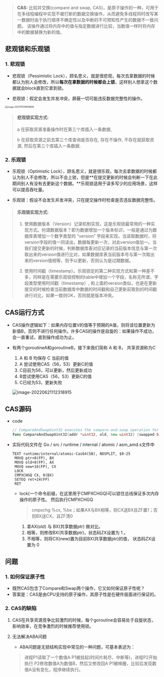 >  **CAS:** 比较并交换(compare and swap, CAS)，是原子操作的一种，可用于在多线程编程中实现不被打断的数据交换操作，从而避免多线程同时改写某一数据时由于执行顺序不确定性以及中断的不可预知性产生的数据不一致问题。 该操作通过将内存中的值与指定数据进行比较，当数值一样时将内存中的数据替换为新的值。

## 悲观锁和乐观锁

### 1. 悲观锁

- 悲观锁（Pessimistic Lock），顾名思义，就是很悲观，每次去拿数据的时候都认为别人会修改，所以**每次在拿数据的时候都会上锁**，这样别人想拿这个数据就会block直到它拿到锁。

- 悲观锁：假定会发生并发冲突，屏蔽一切可能违反数据完整性的操作。

<img src="https://raw.githubusercontent.com/hellolib/pictures/main/Typora/pic-00-gitee/20220621111315.png" alt="image-20211115110618926" style="zoom:50%;" />



>#### 悲观锁实现方式:
>
>a 在获取资源准备操作时在第三个库插入一条数据, 
>
>b 在获取资源之前去第三个库查询是否存在, 存在不操作, 不存在就获取资源, 然后在第三个库插入一条数据.

### 2. 乐观锁

- 乐观锁（Optimistic Lock），顾名思义，就是很乐观，每次去拿数据的时候都认为别人不会修改，所以不会上锁，但是**在提交更新的时候会判断一下在此期间别人有没有去更新这个数据。**乐观锁适用于读多写少的应用场景，这样可以提高吞吐量。

- 乐观锁：假设不会发生并发冲突，只在提交操作时检查是否违反数据完整性。

>#### 乐观锁实现方式:
>
>1. 使用数据版本（Version）记录机制实现，这是乐观锁最常用的一种实现方式。何谓数据版本？即为数据增加一个版本标识，一般是通过为数据库表增加一个数字类型的 “version” 字段来实现。当读取数据时，将version字段的值一同读出，数据每更新一次，对此version值加一。当我们提交更新的时候，判断数据库表对应记录的当前版本信息与第一次取出来的version值进行比对，如果数据库表当前版本号与第一次取出来的version值相等，则予以更新，否则认为是过期数据。
>
>  2. 使用时间戳（timestamp）。乐观锁定的第二种实现方式和第一种差不多，同样是在需要乐观锁控制的table中增加一个字段，名称无所谓，字段类型使用时间戳（timestamp）, 和上面的version类似，也是在更新提交的时候检查当前数据库中数据的时间戳和自己更新前取到的时间戳进行对比，如果一致则OK，否则就是版本冲突。
>

## CAS运行方式

- CAS操作逻辑如下：如果内存位置V的值等于预期的A值，则将该位置更新为新值B，否则不进行任何操作。许多CAS的操作是自旋的：如果操作不成功，会一直重试，直到操作成功为止。

- 有两个goroutineA和goroutineB，接下来我们简称 A 和 B， 共享资源称为C

  1. A 和 B 均保存 C 当前的值
  2. A 尝试使用CAS（56，53）更新C的值
  3. C目前为56，可以更新，然后更新成功
  4. B尝试使用CAS（56，53）更新C的值
  5. C已经为53，更新失败

  ![image-20220621112318915](https://raw.githubusercontent.com/hellolib/pictures/main/Typora/pic-00-gitee/20220621112318.png)

## CAS源码

- code

  ```go
  // CompareAndSwapUint32 executes the compare-and-swap operation for a uint32 value.
  func CompareAndSwapUint32(addr *uint32, old, new uint32) (swapped bool)
  ```

- 实际代码文件在 Go / src / runtime / internal / atomic / asm_amd.s文件中

  ```
  TEXT runtime∕internal∕atomic·Cas64(SB), NOSPLIT, $0-25
   MOVQ ptr+0(FP), BX
   MOVQ old+8(FP), AX
   MOVQ new+16(FP), CX
   LOCK
   CMPXCHGQ CX, 0(BX)
   SETEQ ret+24(FP)
   RET
  ```

  - lock(一个命令前缀，在这里用于CMPXCHGQ)可以锁住总线保证多次内存操作的原子性。 
    然后执行CMPXCHGQ

    > cmpxchg %cx, %bx；如果AX与BX相等，则CX送BX且ZF置1；否则BX送CX，且ZF清0

    1. 拿AX(old) 与 BX(共享数据ptr) 做对比。
    2. 相等，则修改BX(共享数据ptr)，状态码ZX设置为 1 。
    3. 不相等，则将CX(new)置为目前BX(共享数据ptr)的值， 状态码ZX设置为 0

## 问题

### 1. 如何保证原子性

- 既然CAS包含了Compare和Swap两个操作，它又如何保证原子性呢？
- 答案是：CAS是由CPU支持的原子操作，其原子性是在硬件层面进行保证的。

### 2. CAS的缺陷

1. CAS在共享资源竞争比较激烈的时候，每个goroutine会容易处于自旋状态，影响效率，在竞争激烈的时候推荐使用锁。
2. 无法解决ABA问题 
    - ABA问题是无锁结构实现中常见的一种问题，可基本表述为：

    > 进程P1读取了一个数值A
    > P1被挂起(时间片耗尽、中断等)，进程P2开始执行
    > P2修改数值A为数值B，然后又修改回A
    > P1被唤醒，比较后发现数值A没有变化，程序继续执行。
